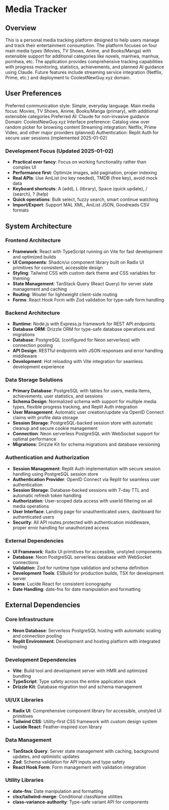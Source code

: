# Media Tracker

## Overview

This is a personal media tracking platform designed to help users manage and track their entertainment consumption. The platform focuses on four main media types (Movies, TV Shows, Anime, and Books/Manga) with extensible support for additional categories like novels, manhwa, manhua, pornhwa, etc. The application provides comprehensive tracking capabilities with progress monitoring, statistics, achievements, and planned AI guidance using Claude. Future features include streaming service integration (Netflix, Prime, etc.) and deployment to CoolestNewGuy.xyz domain.

## User Preferences

Preferred communication style: Simple, everyday language.
Main media focus: Movies, TV Shows, Anime, Books/Manga (primary), with additional extensible categories
Preferred AI: Claude for non-invasive guidance
Domain: CoolestNewGuy.xyz
Interface preference: Catalog view over random picker for browsing content
Streaming integration: Netflix, Prime Video, and other major providers (planned)
Authentication: Replit Auth for secure user sessions (implemented 2025-01-02)

### Development Focus (Updated 2025-01-02)
- **Practical over fancy**: Focus on working functionality rather than complex UI
- **Performance first**: Optimize images, add pagination, proper indexing
- **Real APIs**: Use AniList (no key needed), TMDB (free key), avoid mock data
- **Keyboard shortcuts**: A (add), L (library), Space (quick update), / (search), ? (help)
- **Quick operations**: Bulk select, fuzzy search, smart continue watching
- **Import/Export**: Support MAL XML, AniList JSON, Goodreads CSV formats

## System Architecture

### Frontend Architecture
- **Framework**: React with TypeScript running on Vite for fast development and optimized builds
- **UI Components**: Shadcn/ui component library built on Radix UI primitives for consistent, accessible design
- **Styling**: Tailwind CSS with custom dark theme and CSS variables for theming
- **State Management**: TanStack Query (React Query) for server state management and caching
- **Routing**: Wouter for lightweight client-side routing
- **Forms**: React Hook Form with Zod validation for type-safe form handling

### Backend Architecture
- **Runtime**: Node.js with Express.js framework for REST API endpoints
- **Database ORM**: Drizzle ORM for type-safe database operations and migrations
- **Database**: PostgreSQL (configured for Neon serverless) with connection pooling
- **API Design**: RESTful endpoints with JSON responses and error handling middleware
- **Development**: Hot reloading with Vite integration for seamless development experience

### Data Storage Solutions
- **Primary Database**: PostgreSQL with tables for users, media items, achievements, user statistics, and sessions
- **Schema Design**: Normalized schema with support for multiple media types, flexible progress tracking, and Replit Auth integration
- **User Management**: Automatic user creation/update via OpenID Connect claims with profile data storage
- **Session Storage**: PostgreSQL-backed session store with automatic cleanup and secure cookie management
- **Connection**: Neon serverless PostgreSQL with WebSocket support for optimal performance
- **Migrations**: Drizzle Kit for schema migrations and database versioning

### Authentication and Authorization
- **Session Management**: Replit Auth implementation with secure session handling using PostgreSQL session store
- **Authentication Provider**: OpenID Connect via Replit for seamless user authentication
- **Session Storage**: Database-backed sessions with 7-day TTL and automatic refresh token handling
- **Authorization**: User-scoped data access with userId filtering on all media operations
- **User Interface**: Landing page for unauthenticated users, dashboard for authenticated users
- **Security**: All API routes protected with authentication middleware, proper error handling for unauthorized access

### External Dependencies
- **UI Framework**: Radix UI primitives for accessible, unstyled components
- **Database**: Neon PostgreSQL serverless database with WebSocket connections
- **Validation**: Zod for runtime type validation and schema definition
- **Development Tools**: ESBuild for production builds, TSX for development server
- **Icons**: Lucide React for consistent iconography
- **Date Handling**: date-fns for date manipulation and formatting

## External Dependencies

### Core Infrastructure
- **Neon Database**: Serverless PostgreSQL hosting with automatic scaling and connection pooling
- **Replit Environment**: Development and hosting platform with integrated tooling

### Development Dependencies
- **Vite**: Build tool and development server with HMR and optimized bundling
- **TypeScript**: Type safety across the entire application stack
- **Drizzle Kit**: Database migration tool and schema management

### UI/UX Libraries
- **Radix UI**: Comprehensive component library for accessible, unstyled UI primitives
- **Tailwind CSS**: Utility-first CSS framework with custom design system
- **Lucide React**: Feather-inspired icon library

### Data Management
- **TanStack Query**: Server state management with caching, background updates, and optimistic updates
- **Zod**: Schema validation for API inputs and type safety
- **React Hook Form**: Form management with validation integration

### Utility Libraries
- **date-fns**: Date manipulation and formatting
- **clsx/tailwind-merge**: Conditional className utilities
- **class-variance-authority**: Type-safe variant API for components